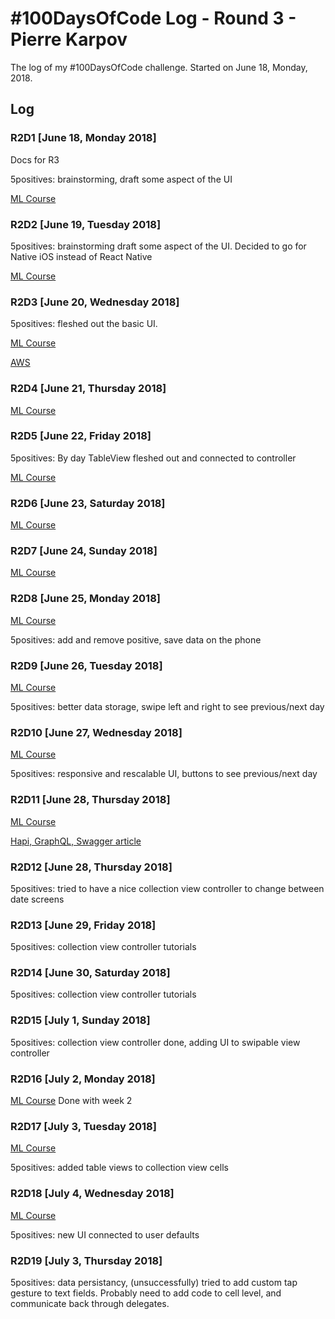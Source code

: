 # #100DaysOfCode Log - Round 3 - Pierre Karpov

The log of my #100DaysOfCode challenge. Started on June 18, Monday, 2018.

## Log

### R2D1 [June 18, Monday 2018]
Docs for R3

5positives: brainstorming, draft some aspect of the UI

[ML Course](https://www.coursera.org/learn/machine-learning/home/welcome)

### R2D2 [June 19, Tuesday 2018]
5positives: brainstorming draft some aspect of the UI. Decided to go for Native iOS instead of React Native

[ML Course](https://www.coursera.org/learn/machine-learning/home/welcome)

### R2D3 [June 20, Wednesday 2018]
5positives: fleshed out the basic UI.

[ML Course](https://www.coursera.org/learn/machine-learning/home/welcome)

[AWS](https://www.aws.training/learningobject/curriculum?id=16357)

### R2D4 [June 21, Thursday 2018]
[ML Course](https://www.coursera.org/learn/machine-learning/home/welcome)


### R2D5 [June 22, Friday 2018]
5positives: By day TableView fleshed out and connected to controller

[ML Course](https://www.coursera.org/learn/machine-learning/home/welcome)

### R2D6 [June 23, Saturday 2018]
[ML Course](https://www.coursera.org/learn/machine-learning/home/welcome)

### R2D7 [June 24, Sunday 2018]
[ML Course](https://www.coursera.org/learn/machine-learning/home/welcome)

### R2D8 [June 25, Monday 2018]
[ML Course](https://www.coursera.org/learn/machine-learning/home/welcome)

5positives: add and remove positive, save data on the phone

### R2D9 [June 26, Tuesday 2018]
[ML Course](https://www.coursera.org/learn/machine-learning/home/welcome)

5positives: better data storage, swipe left and right to see previous/next day

### R2D10 [June 27, Wednesday 2018]
[ML Course](https://www.coursera.org/learn/machine-learning/home/welcome)

5positives: responsive and rescalable UI, buttons to see previous/next day

### R2D11 [June 28, Thursday 2018]
[ML Course](https://www.coursera.org/learn/machine-learning/home/welcome)

[Hapi, GraphQL, Swagger article](https://medium.freecodecamp.org/how-to-set-up-a-powerful-api-with-nodejs-graphql-mongodb-hapi-and-swagger-part-ii-80266790a3ac)

### R2D12 [June 28, Thursday 2018]
5positives: tried to have a nice collection view controller to change between date screens

### R2D13 [June 29, Friday 2018]
5positives: collection view controller tutorials

### R2D14 [June 30, Saturday 2018]
5positives: collection view controller tutorials

### R2D15 [July 1, Sunday 2018]
5positives: collection view controller done, adding UI to swipable view controller

### R2D16 [July 2, Monday 2018]
[ML Course](https://www.coursera.org/learn/machine-learning/home/welcome)
Done with week 2

### R2D17 [July 3, Tuesday 2018]
[ML Course](https://www.coursera.org/learn/machine-learning/home/welcome)

5positives: added table views to collection view cells

### R2D18 [July 4, Wednesday 2018]
[ML Course](https://www.coursera.org/learn/machine-learning/home/welcome)

5positives: new UI connected to user defaults

### R2D19 [July 3, Thursday 2018]
5positives: data persistancy, (unsuccessfully) tried to add custom tap gesture to text fields. Probably need to add code to cell level, and communicate back through delegates.
